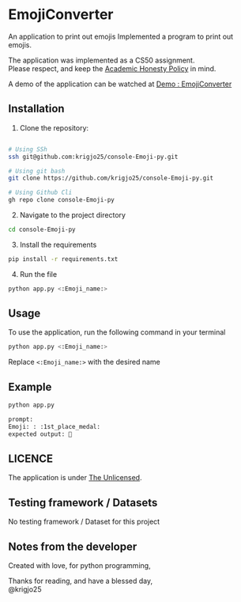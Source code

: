 #   EmojiConverter
An application to print out emojis
Implemented a  program to print out emojis.

The application was implemented as a CS50 assignment.<br>
Please respect, and keep the [Academic Honesty Policy](https://cs50.harvard.edu/x/2023/honesty/) in mind.

A demo of the application can be watched at [Demo : EmojiConverter](https://cs50.harvard.edu/python/2022/psets/4/emojize/)

## Installation
1. Clone the repository:
```sh

# Using SSh 
ssh git@github.com:krigjo25/console-Emoji-py.git

# Using git bash
git clone https://github.com/krigjo25/console-Emoji-py.git

# Using Github Cli
gh repo clone console-Emoji-py
```

2. Navigate to the project directory
```sh
cd console-Emoji-py
```

3. Install the requirements
```sh
pip install -r requirements.txt
```

4. Run the file
```sh
python app.py <:Emoji_name:>
```

##  Usage
To use the application, run the following command in your terminal

```sh
python app.py <:Emoji_name:>
```
Replace `<:Emoji_name:>` with the desired name

## Example
```sh
python app.py

prompt:
Emoji: : :1st_place_medal:
expected output: 🥇

```

## LICENCE
The application is under [The Unlicensed](./LICENCE).

##  Testing framework / Datasets
No testing framework / Dataset for this project

## Notes from the developer
Created with love, for python programming,

Thanks for reading, and have a blessed day,<br>
@krigjo25